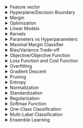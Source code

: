 <details>
  <summary>Feature vector</summary>

### Feature vector

A **feature vector** is an ordered list of numerical values that represent the characteristics or properties (features) of an example in a dataset. Each value corresponds to a specific feature, and together, the vector provides a mathematical representation of the example that machine learning algorithms can process.

---

#### Example:

Imagine you are building a model to predict whether a person is likely to develop diabetes. Each person in your dataset is represented by a feature vector:

| Feature                  | Value   |
|--------------------------|---------|
| Age (in years)           | 45      |
| Body Mass Index (BMI)    | 28.5    |
| Glucose Level (mg/dL)    | 120     |
| Exercise Hours per Week  | 3       |

The feature vector for this individual would be:

$`x_i = [45, 28.5, 120, 3]`$

So basically the feature vector in our case is just 4-dimensional vector, which is treated as point in a high-dimensional space.

Feature vectors provide a standardized way to represent data points so that machine learning models can analyze and learn patterns from them.
</details>

<details>
  <summary>Hyperplane/Decision Boundary</summary>

### Hyperplane

*In linear classification algorithms the hyperplane is the same thing as decision boundary*

A **hyperplane** is a flat subspace in a higher-dimensional space that divides the space into two or more regions. In machine learning, hyperplanes sometimes are the same thing as decision boundaries, and decision boundary is used in algorithms to separate data points into different classes.

<img width="500" alt="Page 1" src="https://github.com/user-attachments/assets/717a5724-9631-4f6b-bfba-740429ed4b61">

In a **2D space**, a hyperplane is a **line**:
- $`2x_1 + 3x_2 - 5 = 0`$ represents a line dividing the plane into two regions.

In a **3D space**, a hyperplane is a **plane**:
- $`x_1 + 2x_2 + 3x_3 - 6 = 0`$ represents a plane splitting the 3D space.

In **higher dimensions**, it’s difficult to visualize, but the concept remains the same.

<details>
  <summary>Mathematical Definition</summary>


A hyperplane in a $`D`$-dimensional space is defined by the equation:

$`w_1x_1 + w_2x_2 + \dots + w_Dx_D + b = 0`$

Where:
- $`w_1, w_2, \dots, w_D`$ are the weights (coefficients) of the features.
- $`x_1, x_2, \dots, x_D`$ are the feature values of a data point.
- $`b`$ is the bias (intercept term).

Both weight and bias establish the hyperplane's orientation and position within the input space.

The hyperplane separates the space into regions based on the sign of the equation:
- $`w \cdot x + b > 0`$ on one side.
- $`w \cdot x + b < 0`$ on the other.

</details>

In non-linear models (e.g., Neural Networks, k-Nearest Neighbors) the decision boundary may not be a hyperplane - it could be a curved or irregular surface depending on the data and the model. For example a neural network might create a non-linear decision boundary that adapts to the data's complex shape.

Hyperplane is purely mathematical, while decision boundary is contextual:
- A hyperplane is always flat (linear) and mathematically defined.
- A decision boundary can be linear (a hyperplane) or non-linear, depending on the model.

---

</details>

<details>
  <summary>Margin</summary>

### Margin

The **margin** is the distance between the decision boundary (e.g., a hyperplane) and the closest data points from each class in a classification problem. It is a key concept in machine learning algorithms like **Support Vector Machines (SVMs)**.

<img width="500" alt="Page 1" src="https://github.com/user-attachments/assets/3846f0ec-b7d7-4a03-806f-1ea83462147f">

---

#### Why Is Margin Important?

1. **Generalization**:
   - A larger margin often leads to better generalization, meaning the model performs better on unseen data.

2. **Overfitting**:
   - A small margin increases the risk of overfitting, where the model becomes too sensitive to the training data.

3. **Robustness**:
   - Models with larger margins are less sensitive to small perturbations in the data.

---

</details>

<details>
  <summary>Optimization</summary>

**Optimization** is like the engine that makes machine learning work. At its core, it's all about finding the best values for a model's parameters (like weights and biases) so it performs well on a given task.

</details>

<details>
  <summary>Linear Models</summary>

### Linear Models

Linear models are one of the simplest types of machine learning algorithms. These models make predictions by finding a straight-line (or hyperplane in higher dimensions) relationship between the input features and the output.

---

#### Advantages of Linear Models:
- Easy to interpret (e.g., the coefficients show feature importance).
- Computationally efficient and fast to train.
- Works well when the relationship between features and the target is approximately linear.

#### Disadvantages of Linear Models:
- Struggles with non-linear relationships.
- Sensitive to outliers unless regularization techniques are used.

---

### When to Use Linear Models:
- When your data is linearly separable or has a roughly linear relationship.
- When you need a quick, interpretable model.

<img width="500" alt="Page 1" src="https://github.com/user-attachments/assets/f02e53a0-1c84-4640-97b0-3a369d9af74a">

</details>

<details>
  <summary>Kernels</summary>

### Kernels

Kernels are mathematical functions that enable machine learning algorithms, like Support Vector Machines (SVMs), to handle **non-linear data**. They work by implicitly mapping the original data into a higher-dimensional space where a linear decision boundary can be used.

<img width="500" alt="Page 1" src="https://github.com/user-attachments/assets/e0347f10-0552-4a22-81bc-438747522270">

---

#### Why Kernels Matter:
- They allow algorithms like SVMs to create non-linear decision boundaries.
- Kernels let you handle complex datasets without manually adding features or transforming data.

---

### When to Use Kernels:
- When your data is not linearly separable in the original feature space.
- When you suspect complex relationships between features but don’t want to explicitly define transformations.

</details>

<details>
  <summary>Parameters vs Hyperparameters</summary>
  <img width="500" alt="Page 1" src="https://github.com/user-attachments/assets/0335df3c-cbf7-44fe-8133-35154b988807">
</details>

<details>
<summary>Maximal Margin Classifier</summary>

The Maximal Margin Classifier is a machine learning method used to classify data by finding the hyperplane (or line in 2D) that separates two groups of points. It places the hyperplane **right in the middle** between the two closest points from each group (called support vectors) while maximizing the distance (margin) between the hyperplane and these points.

<img width="500" alt="Page 1" src="https://github.com/user-attachments/assets/1aa4f08a-a3b1-4909-a783-0c6189ba3032">

### Key Points:
- **Goal**: Place the hyperplane exactly in the middle of the support vectors to create the largest possible margin.
- **Works Best When**:
  - Data is perfectly separable.
  - There are no outliers or noise.
- **Limitations**:
  - It performs poorly when data is noisy or contains outliers, as these can shrink the margin and shift the hyperplane unfavorably.
    <img width="500" alt="Page 1" src="https://github.com/user-attachments/assets/48a59db0-799c-44b0-8eaf-014655b403da">

</details>


<details>
<summary>Bias/Variance Trade-off</summary>

The Bias/Variance trade-off is the balance between a model’s ability to generalize to unseen data and its ability to fit the training data:

- **Bias**: Error from oversimplified models that underfit the data (e.g., missing important patterns).
- **Variance**: Error from overly complex models that overfit the training data (e.g., capturing noise as patterns).

### Key Idea:
- High bias → Underfitting (poor performance on training and test data).
- High variance → Overfitting (good training performance but poor generalization).
- The goal is to find a balance for optimal performance on both.
  
</details>

<details>
<summary>Objective/Objective Function</summary>

In math, an objective function (or simply an objective) is the mathematical expression we want to either minimize or maximize during optimization.

For example:
- In economics, you might maximize profit.
- In engineering, you might minimize cost or error.
- In machine learning, you might minimize prediction error to make a model more accurate.
  
</details>

<details>
<summary>Loss Function and Cost Function</summary>
  
### **Loss Function**

A **loss function** is a mathematical function that measures the error between the predicted output of a machine learning model and the actual target value. It quantifies how "wrong" the model's prediction is for a **single data point**.

The loss function acts as a guide to help the model improve during training. By minimizing the loss, the model learns to make more accurate predictions.

---

### **Cost Function**

A **cost function**, on the other hand, is a mathematical function that measures the overall error of the model across the **entire dataset**. It aggregates the individual losses (calculated using the loss function) for all data points in the dataset into a single value. This value represents the model's overall performance.

---

### **Relationship Between Loss Function and Cost Function**

- The **loss function** calculates the error for a single data point.
- The **cost function** combines these errors for all data points, typically by summing or averaging them, to provide an overall measure of the model's performance.
- In many cases, the cost function is defined as the **average loss** over the dataset.

---

### **Example: Mean Squared Error (MSE)**

The **Mean Squared Error (MSE)** is a commonly used **cost function** in regression problems. It measures the average squared difference between the predicted values and the actual target values.

The MSE is calculated as:

$``\text{MSE} = \frac{1}{n} \sum_{i=1}^{n} (F_{w,b}(x_i) - y_i)^2``$

Where:
- **$`n`$**: The total number of data points in the dataset.
- **$`F_{w,b}(x_i)`$**: The predicted value for the $`i`$-th data point, generated by the model with parameters $`w`$ (weights) and $`b`$ (bias).
- **$`y_i`$**: The actual target value for the $`i`$-th data point.

### **Explanation**
1. **Sigma Notation ($``\sum``$)**:
   - The summation symbol ($``\sum_{i=1}^{n}``$) adds up the squared error $``(F_{w,b}(x_i) - y_i)^2``$ for all $`n`$ data points in the dataset.
   - This represents the **total error** across the dataset.

2. **Dividing by $`n`$**:
   - After summing the squared errors, dividing by $`n`$ gives the **average loss per data point**.
   - This ensures the result is normalized and independent of the dataset size, providing a more meaningful measure of error.

---

### **Key Takeaway**

- The **loss function** focuses on the error for a single data point.
- The **cost function** aggregates these errors across the dataset to provide an overall measure of the model's performance.
- Lower cost function values indicate better model performance. In regression, a lower MSE means the model's predictions are closer to the actual target values.

</details>


<details>
  <summary>Overfitting</summary>
    Overfitting happens in machine learning when a model learns the training data too well, including its noise and irrelevant details, instead of capturing the   
    general patterns. As a result, the model performs well on the training data but poorly on unseen (test or validation) data.
  <img width="500" alt="Page 1" src="https://github.com/user-attachments/assets/a03fa3ce-2778-4219-93c1-1a01d4446020">
</details>


<details>
  <summary>Gradient Descent</summary>
  <br/>
    Gradient Descent is an optimization algorithm used to minimize a function by iteratively moving toward the function's lowest point. It is widely used in machine 
    learning, especially for training models by optimizing their parameters, such as in linear regression, logistic regression, and neural networks.

  <br/>
  <br/>
  
  ***The Goal***

  The goal of gradient descent is to find the minimum value of a function, often called the loss function or cost function, which measures how well a machine learning    model fits the data. For example:
  - In linear regression, the cost function is the mean squared error.
  - In classification, it could be the log-loss or cross-entropy loss.
  By minimizing the cost function, we improve the model's performance.
</details>

<details>
  <summary>Pruning</summary>
    <br/>
    <div>
      Pruning is like giving your machine learning model a much-needed haircut — removing unnecessary branches or parameters to make it leaner, faster, and more 
      accurate. Whether you're working with decision trees or deep neural networks, pruning can drastically enhance your model's performance while reducing its 
      complexity.
    <div/>
    <img width="500" alt="Page 1" src="https://github.com/user-attachments/assets/7e18fa0c-a24b-4329-ad22-dce374f3941c">
</details>

<details>
  <summary>Entropy</summary>
    <br/>
    <div>
      Entropy is a measure of uncertainty or impurity in a dataset. In the context of decision trees, it helps evaluate how mixed the data is at a node. 
      If all the data belongs to one class, the entropy is 0 (perfectly pure). If the data is evenly split between classes, the entropy is at its maximum 
      (most uncertain).
    <div/>
    <img width="500" alt="Page 1" src="https://github.com/user-attachments/assets/65357f18-e5bf-498d-ae3c-90bea7389c66">
</details>

<details>
  <summary>Normalization</summary>
    <br/>
    <div>
The goal of normalization is to scale the values of numeric columns in the dataset to a common range, typically between 0 and 1, without distorting the differences in the data or losing important information. For example, we may want to scale a numerical column with values ranging from -1000 to 5500 so that its new values fall between 0 and 1
    <div/>
</details>

<details>
  <summary>Standardization</summary>
    <br/>
    <div>
Standardization (also known as z-score normalization) is the process of scaling the features of a dataset so that they have a mean of 0 and a standard deviation of 1.
    <div/>
  <img width="500" alt="Page 1" src="https://github.com/user-attachments/assets/e5e78141-7c2e-40dd-ba16-53a8e8440a39">
</details>


<details>
  <summary>Regularization</summary>
    <br/>
    <div>
Regularization uses a range of techniques to correct for overfitting in machine learning models. As such, regularization is a method for increasing a model's generalizability - that is, it's ability to produce accurate predictions on new datasets.
<br/>
<br/>

**L1** regularization, also known as Lasso (Least Absolute Shrinkage and Selection Operator) regularization, introduces sparsity into the model feature coefficients.
This means it can set some feature coefficients to zero, effectively performing feature selection.
The mathematical basis of L1 regularization adds a penalty equal to the absolute value of the magnitude of coefficients.
The main advantage of L1 regularization is its ability to produce sparse models, reducing the complexity and making them easier to interpret.

<br/>

**L2** regularization, or Ridge, works differently than L1 by adding a penalty equal to the square of the magnitude of coefficients.
This type of regularization does not set coefficients to zero but rather reduces the impact of less important features.
The key difference from L1 is that all features remain part of the model, but their influence is balanced.
The squared terms in L2 encourage small, evenly distributed coefficient values, which helps improve model robustness.
    <div/>
</details>

<details>
  <summary>Softmax Function</summary>
    <br/>
    <div>
      
The **Softmax Function** is used to convert a vector of raw scores (logits) into probabilities that sum up to 1. It is commonly used in multi-class classification problems.

### Real-Life Example:
Imagine you're trying to identify the model of a car based on some features (e.g., color, size, brand). The model gives you raw scores (logits) for each possible car model, such as:

- Model A: 2.0
- Model B: 1.0
- Model C: 0.1

These are just raw scores, but you need to turn them into probabilities to understand which model is the most likely. 

The **Softmax function** converts these raw scores into probabilities, so you can interpret them as the chance of each model being the correct one. The sum of these probabilities will always equal 1.

For example, after applying softmax, you might get:

- Model A: 0.65 (65% chance it’s the right model)
- Model B: 0.25 (25% chance it’s the right model)
- Model C: 0.10 (10% chance it’s the right model)

### Summary:
- The **Softmax function** takes raw scores and converts them into probabilities.
- It's used in **multi-class classification** tasks, where you need to assign a probability to each possible class.
- The resulting probabilities always sum up to 1.
<div/>

| **Aspect**             | **Sigmoid**                                              | **Softmax**                                               |
|------------------------|----------------------------------------------------------|-----------------------------------------------------------|
| **Used For**           | Binary classification tasks (e.g., spam or not spam)     | Multi-class classification tasks (e.g., identifying a car model from multiple options) |
| **Output**             | Single probability (0 to 1)                              | Vector of probabilities (sum = 1)                         |
| **Range of Output**    | Between 0 and 1                                          | Between 0 and 1 for each class, but all probabilities sum to 1 |
| **Example**            | Predicting whether an email is spam or not               | Predicting the likelihood of an image belonging to one of multiple categories (e.g., cat, dog, or bird) |

</details>

<details>
<summary>One-Class Classification</summary>
<br/>

<div>
    
**One-Class Classification** also known as **unary classification** is a type of classification problem where the model is trained to recognize only a single class, often referred to as the "positive" class, while treating all other data as anomalies or outliers.
<div/>
  
**One-Class Classification** are used for outlier detection, anomaly detection, and novelty detection.

### Example:
- If you have a dataset of normal bank transactions, the model will learn the patterns of these transactions and flag anything that deviates significantly from the learned pattern as potential fraud.

</details>

<details>

<summary>Multi-Label Classification</summary>
<br/>
<div>
  
**Multi-Label Classification** is a type of classification problem where each instance (data point) can belong to multiple classes simultaneously, instead of just one class. For example, one image can be described with multiple labels, like: "car", "human", "road", etc.
<div/>
  
### How it works internally:
In multi-label classification, the model does not just assign a single label but rather outputs a set of labels. This is typically done by either:
1. **Binary Relevance**: Treating each label as an independent binary classification problem. For example, for a movie with three possible genres ("Action," "Adventure," and "Sci-Fi"), the model will independently decide whether the movie belongs to each genre or not. This results in three binary predictions: `Action = 1`, `Adventure = 1`, and `Sci-Fi = 0`.

2. **Classifier Chains**: A more advanced approach where classifiers are trained sequentially, with each classifier using the predictions of previous classifiers as additional input features. This way, the model can learn the relationships between labels, like how "Action" and "Adventure" genres often co-occur in movies.

3. **Label Powerset**: A method where all possible combinations of labels are treated as unique classes. This approach can be useful when the labels have complex relationships but can lead to a large number of combinations if there are many labels.


</details>

<details>
<summary>Ensemble Learning</summary>

<br/>

**Ensemble Learning** is a technique in machine learning where multiple models (often referred to as "learners") are trained and combined to solve the same problem. It's a learning paradigm that, instead of trying to learn one super-acurate model, focuses on training a large number of low-accuracy models and then combining the predictions gives by those weal models to obtain a high-accuracy **meta-model**.

*Tomorrow I will need to complement the definition of Ensemble Learning with **Boosting** and **Bagging*** 

</details>
